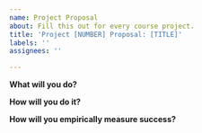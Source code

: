 ```yaml
---
name: Project Proposal
about: Fill this out for every course project.
title: 'Project [NUMBER] Proposal: [TITLE]'
labels: ''
assignees: ''

---
```


**What will you do?**

**How will you do it?**

**How will you empirically measure success?**
